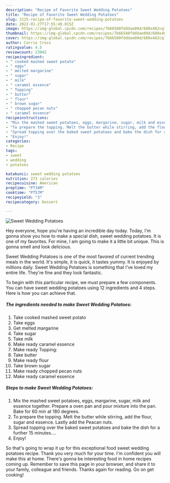 ```yaml
---
description: "Recipe of Favorite Sweet Wedding Potatoes"
title: "Recipe of Favorite Sweet Wedding Potatoes"
slug: 3125-recipe-of-favorite-sweet-wedding-potatoes
date: 2022-01-27T17:55:49.015Z
image: https://img-global.cpcdn.com/recipes/7b66580fdddae09d/680x482cq70/sweet-wedding-potatoes-recipe-main-photo.jpg
thumbnail: https://img-global.cpcdn.com/recipes/7b66580fdddae09d/680x482cq70/sweet-wedding-potatoes-recipe-main-photo.jpg
cover: https://img-global.cpcdn.com/recipes/7b66580fdddae09d/680x482cq70/sweet-wedding-potatoes-recipe-main-photo.jpg
author: Carrie Cross
ratingvalue: 4.5
reviewcount: 23042
recipeingredient:
- " cooked mashed sweet potato"
- " eggs"
- " melted margarine"
- " sugar"
- " milk"
- " caramel essence"
- " Topping"
- " butter"
- " flour"
- " brown sugar"
- " chopped pecan nuts"
- " caramel essence"
recipeinstructions:
- "Mix the mashed sweet potatoes, eggs, margarine, sugar, milk and essence together. Prepare a oven pan and pour mixture into the pan. Bake for 60 min at 180 degrees."
- "To prepare the topping. Melt the butter while stirring, add the flour, sugar and essence. Lastly add the Peacan nuts."
- "Spread topping over the baked sweet potatoes and bake the dish for a further 15 minutes...."
- "Enjoy!"
categories:
- Recipe
tags:
- sweet
- wedding
- potatoes

katakunci: sweet wedding potatoes 
nutrition: 273 calories
recipecuisine: American
preptime: "PT34M"
cooktime: "PT57M"
recipeyield: "3"
recipecategory: Dessert

---
```



![Sweet Wedding Potatoes](https://img-global.cpcdn.com/recipes/7b66580fdddae09d/680x482cq70/sweet-wedding-potatoes-recipe-main-photo.jpg)

Hey everyone, hope you're having an incredible day today. Today, I'm gonna show you how to make a special dish, sweet wedding potatoes. It is one of my favorites. For mine, I am going to make it a little bit unique. This is gonna smell and look delicious.



Sweet Wedding Potatoes is one of the most favored of current trending meals in the world. It's simple, it is quick, it tastes yummy. It is enjoyed by millions daily. Sweet Wedding Potatoes is something that I've loved my entire life. They're fine and they look fantastic.


To begin with this particular recipe, we must prepare a few components. You can have sweet wedding potatoes using 12 ingredients and 4 steps. Here is how you can achieve that.

<!--inarticleads1-->

##### The ingredients needed to make Sweet Wedding Potatoes:

1. Take  cooked mashed sweet potato
1. Take  eggs
1. Get  melted margarine
1. Take  sugar
1. Take  milk
1. Make ready  caramel essence
1. Make ready  Topping:
1. Take  butter
1. Make ready  flour
1. Take  brown sugar
1. Make ready  chopped pecan nuts
1. Make ready  caramel essence




<!--inarticleads2-->

##### Steps to make Sweet Wedding Potatoes:

1. Mix the mashed sweet potatoes, eggs, margarine, sugar, milk and essence together. Prepare a oven pan and pour mixture into the pan. Bake for 60 min at 180 degrees.
1. To prepare the topping. Melt the butter while stirring, add the flour, sugar and essence. Lastly add the Peacan nuts.
1. Spread topping over the baked sweet potatoes and bake the dish for a further 15 minutes....
1. Enjoy!




So that's going to wrap it up for this exceptional food sweet wedding potatoes recipe. Thank you very much for your time. I'm confident you will make this at home. There's gonna be interesting food in home recipes coming up. Remember to save this page in your browser, and share it to your family, colleague and friends. Thanks again for reading. Go on get cooking!
